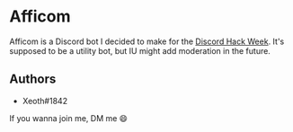 # Afficom

Afficom is a Discord bot I decided to make for the [Discord Hack Week](https://discord.gg/hackweek). It's supposed to be a utility bot, but IU might add moderation in the future.

## Authors
- Xeoth#1842

If you wanna join me, DM me 😄
